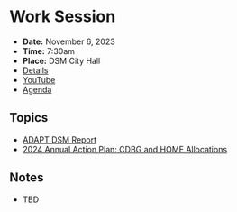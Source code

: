 # Work Session

- **Date:** November 6, 2023
- **Time:** 7:30am
- **Place:** DSM City Hall
- [Details](https://www.dsm.city/citycouncil_detail_T60_R2522.php)
- [YouTube]()
- [Agenda](https://councildocs.dsm.city/agendas/2023/20231106CouncilWorkSession.pdf)

## Topics

- [ADAPT DSM Report](https://www.dsm.city/document_center/City%20Clerk/Work%20Sessions/2023/ADAPT%20DSM.pdf)
- [2024 Annual Action Plan: CDBG and HOME Allocations](https://www.dsm.city/document_center/City%20Clerk/Work%20Sessions/2023/2024%20Annual%20Action%20Plan.pdf)

## Notes

- TBD
